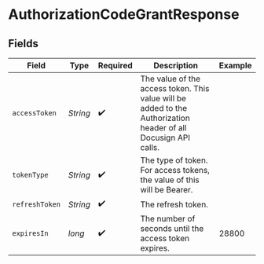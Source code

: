# AuthorizationCodeGrantResponse


## Fields

| Field                                                                                                          | Type                                                                                                           | Required                                                                                                       | Description                                                                                                    | Example                                                                                                        |
| -------------------------------------------------------------------------------------------------------------- | -------------------------------------------------------------------------------------------------------------- | -------------------------------------------------------------------------------------------------------------- | -------------------------------------------------------------------------------------------------------------- | -------------------------------------------------------------------------------------------------------------- |
| `accessToken`                                                                                                  | *String*                                                                                                       | :heavy_check_mark:                                                                                             | The value of the access token. This value will be added to the Authorization header of all Docusign API calls. |                                                                                                                |
| `tokenType`                                                                                                    | *String*                                                                                                       | :heavy_check_mark:                                                                                             | The type of token. For access tokens, the value of this will be Bearer.                                        |                                                                                                                |
| `refreshToken`                                                                                                 | *String*                                                                                                       | :heavy_check_mark:                                                                                             | The refresh token.                                                                                             |                                                                                                                |
| `expiresIn`                                                                                                    | *long*                                                                                                         | :heavy_check_mark:                                                                                             | The number of seconds until the access token expires.                                                          | 28800                                                                                                          |
